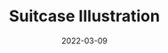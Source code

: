 ---
title: "Suitcase Illustration"
description: "Created In Adobe Illustrator for a personal project"
category: "Designs"
date: "2022-03-09"
bannerImage: "https://res.cloudinary.com/dqkwveihk/image/upload/v1650729887/type_icon_business_6c872bf9a9.svg"
tags:
    - example
---